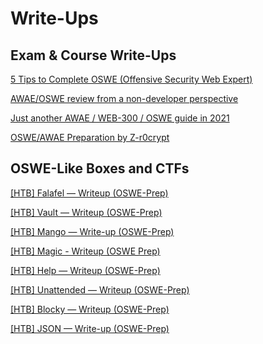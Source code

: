 # Write-Ups
## Exam & Course Write-Ups
[5 Tips to Complete OSWE (Offensive Security Web Expert)](https://infosecwriteups.com/5-tips-to-complete-oswe-offensive-security-web-expert-beeac772c7ec)

[AWAE/OSWE review from a non-developer perspective](https://infosecwriteups.com/awae-oswe-review-from-a-non-developer-perspective-2c2842cfbd4d)

[Just another AWAE / WEB-300 / OSWE guide in 2021](https://rayhan0x01.github.io/web/2021/04/12/awae-web-300-oswe-guide-2021.html)

[OSWE/AWAE Preparation by Z-r0crypt](https://z-r0crypt.github.io/blog/2020/01/22/oswe/awae-preparation/)
## OSWE-Like Boxes and CTFs
[[HTB] Falafel — Writeup (OSWE-Prep)](https://infosecwriteups.com/htb-falafel-writeup-oswe-prep-3b8b56b64076)

[[HTB] Vault — Writeup (OSWE-Prep)](https://bigb0ss.medium.com/htb-vault-writeup-oswe-prep-fc2e75993594)

[[HTB] Mango — Write-up (OSWE-Prep)](https://bigb0ss.medium.com/htb-mango-write-up-oswe-prep-c482637ac7b8)

[[HTB] Magic - Writeup (OSWE Prep)](https://ranakhalil101.medium.com/oswe-prep-hack-the-box-magic-f173e2d09125)

[[HTB] Help — Writeup (OSWE-Prep)](https://bigb0ss.medium.com/htb-help-writeup-oswe-prep-ac0c0127cf18)

[[HTB] Unattended — Writeup (OSWE-Prep)](https://bigb0ss.medium.com/htb-unattended-writeup-oswe-prep-c66fa6f15c57)

[[HTB] Blocky — Writeup (OSWE-Prep)](https://bigb0ss.medium.com/htb-blocky-writeup-oswe-prep-db6307f85c2e)

[[HTB] JSON — Write-up (OSWE-Prep)](https://bigb0ss.medium.com/htb-json-write-up-oswe-prep-b36ebbd1bce9)
